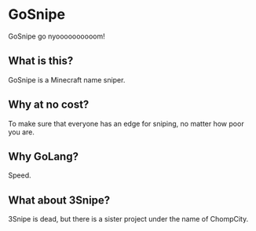 # GoSnipe
GoSnipe go nyoooooooooom!

## What is this?
GoSnipe is a Minecraft name sniper.

## Why at no cost?
To make sure that everyone has an edge for sniping, no matter how poor you are.

## Why GoLang?
Speed.

## What about 3Snipe?
3Snipe is dead, but there is a sister project under the name of ChompCity.
